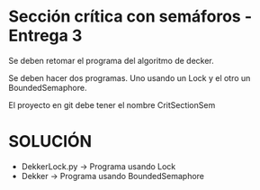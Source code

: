 # Sección crítica con semáforos - Entrega 3

Se deben retomar el programa del algoritmo de decker.

Se deben hacer dos programas. Uno usando un Lock y el otro un BoundedSemaphore.

El proyecto en git debe tener el nombre CritSectionSem

# SOLUCIÓN

- DekkerLock.py -> Programa usando Lock
- Dekker -> Programa usando BoundedSemaphore
